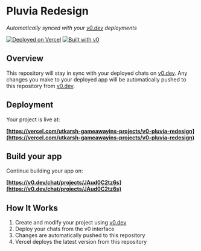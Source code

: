 # Pluvia Redesign

*Automatically synced with your [v0.dev](https://v0.dev) deployments*

[![Deployed on Vercel](https://img.shields.io/badge/Deployed%20on-Vercel-black?style=for-the-badge&logo=vercel)](https://vercel.com/utkarsh-gameawayins-projects/v0-pluvia-redesign)
[![Built with v0](https://img.shields.io/badge/Built%20with-v0.dev-black?style=for-the-badge)](https://v0.dev/chat/projects/JAud0C2tz6s)

## Overview

This repository will stay in sync with your deployed chats on [v0.dev](https://v0.dev).
Any changes you make to your deployed app will be automatically pushed to this repository from [v0.dev](https://v0.dev).

## Deployment

Your project is live at:

**[https://vercel.com/utkarsh-gameawayins-projects/v0-pluvia-redesign](https://vercel.com/utkarsh-gameawayins-projects/v0-pluvia-redesign)**

## Build your app

Continue building your app on:

**[https://v0.dev/chat/projects/JAud0C2tz6s](https://v0.dev/chat/projects/JAud0C2tz6s)**

## How It Works

1. Create and modify your project using [v0.dev](https://v0.dev)
2. Deploy your chats from the v0 interface
3. Changes are automatically pushed to this repository
4. Vercel deploys the latest version from this repository